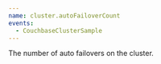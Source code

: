 ```yaml
---
name: cluster.autoFailoverCount
events:
  - CouchbaseClusterSample
---
```


The number of auto failovers on the cluster.
